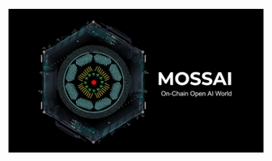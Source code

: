 
[![MOSSAI: Open AI World](https://raw.githubusercontent.com/HyperdustLab/MOSSAI/main/MOSSAI_2050_OpenAIWorld.jpg)](https://player.vimeo.com/video/918370279)
